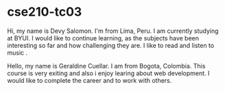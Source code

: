 # cse210-tc03
Hi, my name is Devy Salomon. I'm from Lima, Peru. 
I am currently studying at BYUI. I would like to continue learning, 
as the subjects have been interesting so far and how challenging 
they are. I like to read and listen to music .

Hello, my name is Geraldine Cuellar. I am from Bogota, Colombia.
This course is very exiting and also i enjoy learing about web development.
I would like to complete the career and to work with others.
